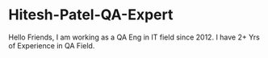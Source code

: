 # Hitesh-Patel-QA-Expert
Hello Friends, I am working as a QA Eng in IT field since 2012. I have 2+ Yrs of Experience in QA Field.
